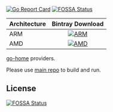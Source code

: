 [![Go Report Card](https://goreportcard.com/badge/github.com/go-home-io/providers)](https://goreportcard.com/report/github.com/go-home-io/providers)
[![FOSSA Status](https://app.fossa.io/api/projects/git%2Bgithub.com%2Fgo-home-io%2Fproviders.svg?type=shield)](https://app.fossa.io/projects/git%2Bgithub.com%2Fgo-home-io%2Fproviders?ref=badge_shield)

| Architecture | Bintray Download |
|--------------|:----------------:|
| ARM | [![ARM](https://api.bintray.com/packages/go-home-io/arm/providers/images/download.svg)](https://bintray.com/go-home-io/arm/providers/_latestVersion) |
| AMD | [![AMD](https://api.bintray.com/packages/go-home-io/amd64/providers/images/download.svg)](https://bintray.com/go-home-io/amd64/providers/_latestVersion) | 


[go-home](https://go-home.io) providers.

Please use [main repo](https://github.com/go-home-io/server) to build and run.

## License
[![FOSSA Status](https://app.fossa.io/api/projects/git%2Bgithub.com%2Fgo-home-io%2Fproviders.svg?type=large)](https://app.fossa.io/projects/git%2Bgithub.com%2Fgo-home-io%2Fproviders?ref=badge_large)